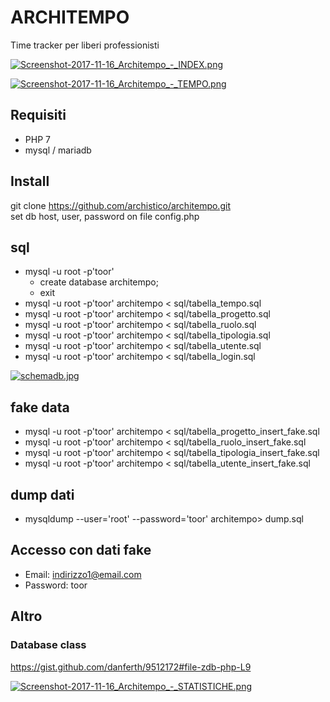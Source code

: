 # ARCHITEMPO
Time tracker per liberi professionisti
  
[![Screenshot-2017-11-16_Architempo_-_INDEX.png](https://s7.postimg.org/evhdp4gqj/Screenshot-2017-11-16_Architempo_-_INDEX.png)](https://postimg.org/image/t1x4kcrlj/)
  
[![Screenshot-2017-11-16_Architempo_-_TEMPO.png](https://s7.postimg.org/v6hhlgvt7/Screenshot-2017-11-16_Architempo_-_TEMPO.png)](https://postimg.org/image/8hsalwefb/)
  
## Requisiti
+ PHP 7
+ mysql / mariadb

## Install
git clone https://github.com/archistico/architempo.git  
set db host, user, password on file config.php 

## sql
+ mysql -u root -p'toor'    
  + create database architempo;  
  + exit  
+ mysql -u root -p'toor' architempo < sql/tabella_tempo.sql
+ mysql -u root -p'toor' architempo < sql/tabella_progetto.sql
+ mysql -u root -p'toor' architempo < sql/tabella_ruolo.sql
+ mysql -u root -p'toor' architempo < sql/tabella_tipologia.sql
+ mysql -u root -p'toor' architempo < sql/tabella_utente.sql
+ mysql -u root -p'toor' architempo < sql/tabella_login.sql
  
[![schemadb.jpg](https://s7.postimg.org/grhy5fp4r/schemadb.jpg)](https://postimg.org/image/z72f2u393/)
  
## fake data
+ mysql -u root -p'toor' architempo < sql/tabella_progetto_insert_fake.sql
+ mysql -u root -p'toor' architempo < sql/tabella_ruolo_insert_fake.sql
+ mysql -u root -p'toor' architempo < sql/tabella_tipologia_insert_fake.sql
+ mysql -u root -p'toor' architempo < sql/tabella_utente_insert_fake.sql

## dump dati
+ mysqldump --user='root' --password='toor' architempo> dump.sql

## Accesso con dati fake
+ Email: indirizzo1@email.com
+ Password: toor

## Altro

### Database class

https://gist.github.com/danferth/9512172#file-zdb-php-L9  
  
[![Screenshot-2017-11-16_Architempo_-_STATISTICHE.png](https://s7.postimg.org/ydc154qjv/Screenshot-2017-11-16_Architempo_-_STATISTICHE.png)](https://postimg.org/image/o39m5w0o7/)